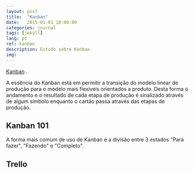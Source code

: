 ```yaml
---
layout: post
title:  "Kanban"
date:   2015-01-01 18:00:00
categories: journal
tags: [jekyll]
lang: pt
ref: kanban
description: Estudo sobre Kanban
img:
---
```


[Kanban](https://pt.wikipedia.org/wiki/Kanban) . 

A essência do Kanban está em permitir a transição do modelo linear de produção para o modelo mais flexiveis orientados a produto. Desta forma o andamento e o resultado de cada etapa de produção é sinalizado através de algum simbolo enquanto o cartão passa através das etapas de produção.

## Kanban 101

A forma mais comum de uso de Kanban é a divisão entre 3 estados "Para fazer", "Fazendo" e "Completo".

## Trello
